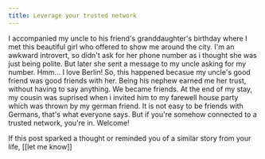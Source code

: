 ```yaml
---
title: Leverage your trusted network    
---
```


I accompanied my uncle to his friend's granddaughter's birthday where I met this beautiful girl who offered to show me around the city. I'm an awkward introvert, so didn't ask for her phone number as i thought she was just being polite. But later she sent a message to my uncle asking for my number. Hmm... I love Berlin! So, this happened becasue my uncle's good friend was good friends with her. Being his nephew earned me her trust, without having to say anything. We became friends. At the end of my stay, my cousin was suprised when i invited him to my farewell house party which was thrown by my german friend. It is not easy to be friends with Germans, that's what everyone says. But if you're somehow connected to a trusted network, you're in. Welcome!

If this post sparked a thought or reminded you of a similar story from your life, [[let me know]]
